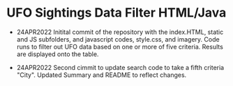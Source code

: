 # UFO Sightings Data Filter HTML/Java

* 24APR2022
Initital commit of the repository with the index.HTML, static and JS subfolders, and javascript codes, style.css, and imagery. Code runs to filter out UFO data based on one or more of five criteria. Results are displayed onto the table.

* 24APR2022
Second cimmit to update search code to take a fifth criteria "City". Updated Summary and README to reflect changes.